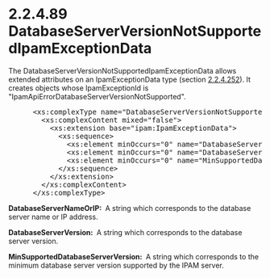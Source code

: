 <html dir="LTR" xmlns:mshelp="http://msdn.microsoft.com/mshelp" xmlns:ddue="http://ddue.schemas.microsoft.com/authoring/2003/5" xmlns:xlink="http://www.w3.org/1999/xlink" xmlns:tool="http://www.microsoft.com/tooltip">
 <body>
 <div id="header">
 <h1 class="heading">2.2.4.89 DatabaseServerVersionNotSupportedIpamExceptionData</h1>
 </div>
 <div id="mainSection">
 <div id="mainBody">
 <div id="allHistory" class="saveHistory"></div>
 <div id="sectionSection0" class="section" name="collapseableSection">
 

<p>The DatabaseServerVersionNotSupportedIpamExceptionData
allows extended attributes on an IpamExceptionData type (section <a href="8500e1a5-33e9-4f61-b115-18438ca8d7f2.md">2.2.4.252</a>). It creates
objects whose IpamExceptionId is
&quot;IpamApiErrorDatabaseServerVersionNotSupported&quot;.</p>

<dl>
<dd>
<div><pre> &lt;xs:complexType name=&quot;DatabaseServerVersionNotSupportedIpamExceptionData&quot;&gt;
   &lt;xs:complexContent mixed=&quot;false&quot;&gt;
     &lt;xs:extension base=&quot;ipam:IpamExceptionData&quot;&gt;
       &lt;xs:sequence&gt;
         &lt;xs:element minOccurs=&quot;0&quot; name=&quot;DatabaseServerNameOrIP&quot; nillable=&quot;true&quot; type=&quot;xsd:string&quot; /&gt;
         &lt;xs:element minOccurs=&quot;0&quot; name=&quot;DatabaseServerVersion&quot; nillable=&quot;true&quot; type=&quot;xsd:string&quot; /&gt;
         &lt;xs:element minOccurs=&quot;0&quot; name=&quot;MinSupportedDatabaseServerVersion&quot; nillable=&quot;true&quot; type=&quot;xsd:string&quot; /&gt;
       &lt;/xs:sequence&gt;
     &lt;/xs:extension&gt;
   &lt;/xs:complexContent&gt;
 &lt;/xs:complexType&gt;
</pre></div>
</dd></dl>

<p><b>DatabaseServerNameOrIP: </b> A string which
corresponds to the database server name or IP address.</p>

<p><b>DatabaseServerVersion: </b> A string which
corresponds to the database server version.</p>

<p><b>MinSupportedDatabaseServerVersion: </b> A string
which corresponds to the minimum database server version supported by the IPAM
server.</p>


 </div>
 </div>
 </div>
 </body>
</html>